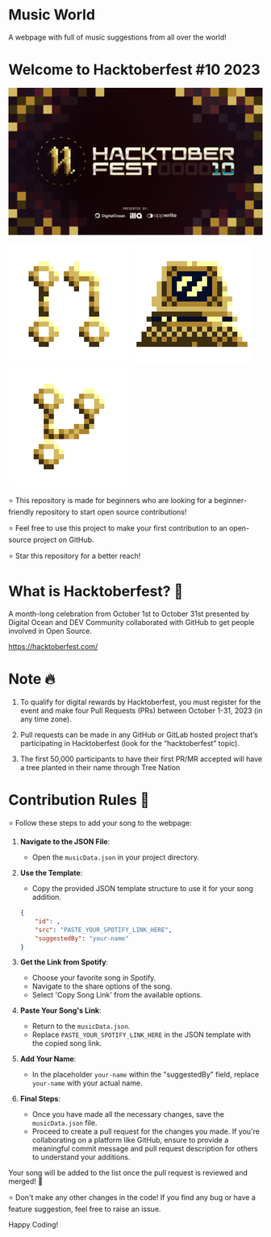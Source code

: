 # Music World
A webpage with full of music suggestions from all over the world!
# Welcome to Hacktoberfest #10 2023
![Hacktoberfest Banner](hf10_banner_sponsors_1032x600.png)

![Icon 1](08@1x.png) ![Icon 2](05@1x.png) ![Icon 3](03@1x.png)

⭐ This repository is made for beginners who are looking for a beginner-friendly repository to start open source contributions! 

⭐ Feel free to use this project to make your first contribution to an open-source project on GitHub.

⭐ Star this repository for a better reach!

# What is Hacktoberfest? 🤔
A month-long celebration from October 1st to October 31st presented by Digital Ocean and DEV Community collaborated with GitHub to get people involved in Open Source.

https://hacktoberfest.com/

# Note 🔥
1. To qualify for digital rewards by Hacktoberfest, you must register for the event and make four Pull Requests (PRs) between October 1-31, 2023 (in any time zone).

2. Pull requests can be made in any GitHub or GitLab hosted project that’s participating in Hacktoberfest (look for the “hacktoberfest” topic). 

3. The first 50,000 participants to have their first PR/MR accepted will have a tree planted in their name through Tree Nation

# Contribution Rules 🤍

⭐ Follow these steps to add your song to the webpage:

1. **Navigate to the JSON File**:
   - Open the `musicData.json` in your project directory.

2. **Use the Template**:
   - Copy the provided JSON template structure to use it for your song addition.

    ```json
    {
        "id": ,
        "src": "PASTE_YOUR_SPOTIFY_LINK_HERE",
        "suggestedBy": "your-name"
    }
    ```

3. **Get the Link from Spotify**:
   - Choose your favorite song in Spotify.
   - Navigate to the share options of the song.
   - Select 'Copy Song Link' from the available options.

4. **Paste Your Song's Link**:
   - Return to the `musicData.json`.
   - Replace `PASTE_YOUR_SPOTIFY_LINK_HERE` in the JSON template with the copied song link.

5. **Add Your Name**:
   - In the placeholder `your-name` within the "suggestedBy" field, replace `your-name` with your actual name.

6. **Final Steps**:
   - Once you have made all the necessary changes, save the `musicData.json` file.
   - Proceed to create a pull request for the changes you made. If you're collaborating on a platform like GitHub, ensure to provide a meaningful commit message and pull request description for others to understand your additions.

Your song will be added to the list once the pull request is reviewed and merged! 🎵

⭐ Don't make any other changes in the code! If you find any bug or have a feature suggestion, feel free to raise an issue.

Happy Coding!

